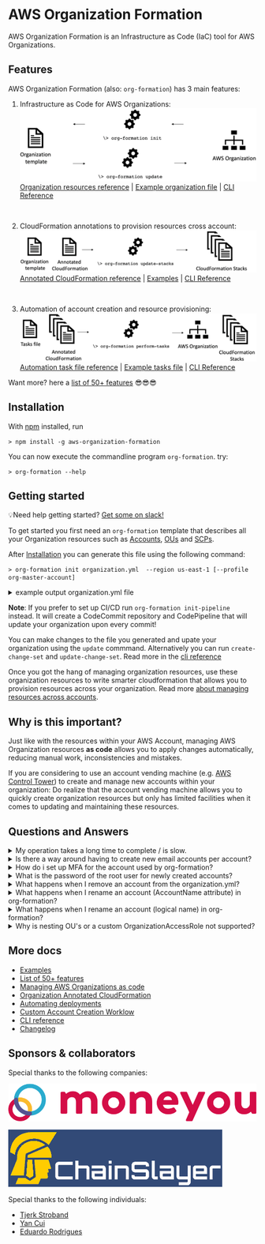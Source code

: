 # AWS Organization Formation

AWS Organization Formation is an Infrastructure as Code (IaC) tool for AWS Organizations.

## Features

AWS Organization Formation (also: ``org-formation``) has 3 main features:

1. Infrastructure as Code for AWS Organizations:
[![Infrastructure as Code for AWS Organizations](docs/img/feature-1-update-org.png)](docs/organization-resources.md)
[Organization resources reference](docs/organization-resources.md) | [Example organization file](examples/organization.yml) | [CLI Reference](docs/cli-reference.md)


&nbsp;

2. CloudFormation annotations to provision resources cross account:
[![CloudFormation annotations to provision resources cross account](docs/img/feature-2-update-stacks.png)](docs/cloudformation-resources.md)
[Annotated CloudFormation reference](docs/cloudformation-resources.md) | [Examples](examples/) | [CLI Reference](docs/cli-reference.md)



&nbsp;


3. Automation of account creation and resource provisioning:
[![Automation of account creation and resource provisioning](docs/img/feature-3-perform-tasks.png)](docs/task-files.md)
[Automation task file reference](docs/task-files.md) | [Example tasks file](examples/organization-tasks.yml) | [CLI Reference](docs/cli-reference.md)


Want more? here a [list of 50+ features](docs/features.pdf) 😎😎😎

## Installation
With [npm](https://npmjs.org/) installed, run
```
> npm install -g aws-organization-formation
```

You can now execute the commandline program `org-formation`. try:

```
> org-formation --help
```

## Getting started

💡Need help getting started? [Get some on slack!](https://join.slack.com/t/org-formation/shared_invite/enQtOTA5NjM3Mzc4ODUwLTMxZjYxYzljZTE5YWUzODE2MTNmYjM5NTY5Nzc3MzljNjVlZGQ1ODEzZDgyMWVkMDg3Mzk1ZjQ1ZjM4MDhlOGM)

To get started you first need an ``org-formation`` template that describes all your Organization resources such as [Accounts](./docs/organization-resources.md#account), [OUs](./docs/organization-resources.md#organizationalunit) and [SCPs](docs/organization-resources.md#servicecontrolpolicy).

After [Installation](#installation) you can generate this file using the following command:

```
> org-formation init organization.yml  --region us-east-1 [--profile org-master-account]
```

<details>
<summary>
example output organization.yml file
</summary>

```yaml
AWSTemplateFormatVersion: '2010-09-09-OC'

Organization:
  Root:
    Type: OC::ORG::MasterAccount
    Properties:
      AccountName: My Organization Root
      AccountId: '123123123123'
      Tags:
        budget-alarm-threshold: '2500'
        account-owner-email: my@email.com

  OrganizationRoot:
    Type: OC::ORG::OrganizationRoot
    Properties:
      ServiceControlPolicies:
        - !Ref RestrictUnusedRegionsSCP

  ProductionAccount:
    Type: OC::ORG::Account
    Properties:
      RootEmail: production@myorg.com
      AccountName: Production Account
      Tags:
        budget-alarm-threshold: '2500'
        account-owner-email: my@email.com

  DevelopmentAccount:
    Type: OC::ORG::Account
    Properties:
      RootEmail: development@myorg.com
      AccountName: Development Account
      Tags:
        budget-alarm-threshold: '2500'
        account-owner-email: my@email.com

  DevelopmentOU:
    Type: OC::ORG::OrganizationalUnit
    Properties:
      OrganizationalUnitName: development
      Accounts:
        - !Ref DevelopmentAccount

  ProductionOU:
    Type: OC::ORG::OrganizationalUnit
    Properties:
      OrganizationalUnitName: production
      Accounts:
        - !Ref ProductionAccount

  RestrictUnusedRegionsSCP:
    Type: OC::ORG::ServiceControlPolicy
    Properties:
      PolicyName: RestrictUnusedRegions
      Description: Restrict Unused regions
      PolicyDocument:
        Version: '2012-10-17'
        Statement:
          - Sid: DenyUnsupportedRegions
            Effect: Deny
            NotAction:
              - 'cloudfront:*'
              - 'iam:*'
              - 'route53:*'
              - 'support:*'
            Resource: '*'
            Condition:
              StringNotEquals:
                'aws:RequestedRegion':
                  - eu-west-1
                  - us-east-1
                  - eu-central-1
```

</details>

**Note**: If you prefer to set up CI/CD run ``org-formation init-pipeline`` instead. It will create a CodeCommit repository and CodePipeline that will update your organization upon every commit!

You can make changes to the file you generated  and upate your organization using the ``update`` commmand. Alternatively you can run ``create-change-set`` and ``update-change-set``. Read more in the [cli reference](docs/cli-reference.md)

Once you got the hang of managing organization resources, use these organization resources to write smarter cloudformation that allows you to provision resources across your organization. Read more [about managing resources across accounts](docs/cloudformation-resources.md).

## Why is this important?

Just like with the resources within your AWS Account, managing AWS Organization resources **as code** allows you to apply changes automatically, reducing manual work, inconsistencies and mistakes.

If you are considering to use an account vending machine (e.g. [AWS Control Tower](https://aws.amazon.com/controltower/)) to create and manage new accounts within your organization: Do realize that the account vending machine allows you to quickly create organization resources but only has limited facilities when it comes to updating and maintaining these resources.


## Questions and Answers

<details>
<summary>
My operation takes a long time to complete / is slow.
</summary>
&nbsp;

Especially if you have a lot of accounts this can happen.

An easy way to speed things up is by specifying the commandline argument `--max-concurrent-stacks 10` where 10 is the number of stacks to run in concurrently.

Another way to speed things up is to run tasks in parallel this can be done with the argument `--max-concurrent-tasks 10`. This, however, has the side-effect that the logging might be somewhat harder to ralate to a specific task (as it might be out of order).

&nbsp;
</details>

<details>
<summary>
Is there a way around having to create new email accounts per account?
</summary>
&nbsp;

Every AWS Account needs a unique root email address, there is no way around this...

What you **can do** however is however is see whether your mailserver allows you to append a '+' (plus sign) and another secondary name to your account to create new unique email addresses.

Email to there addresses will end up in the mailbox assigned to the alias before the plus sign and this will still be considered a valid and unique emailaddress when creating a new AWS Account.

**Example:**
If your emailaddress is `name@gmail.com` you will receive email send to `name+awsaccount1@gmail.com` and `name+awsaccount2@gmail.com` to your inbox.

Mailservers that support this are gmail, aws workmail and hotmail.

&nbsp;
</details>

<details>
<summary>
How do i set up MFA for the account used by org-formation?
</summary>
&nbsp;

`Org-formation` needs high priviledge access to your master account. If you run `org-formation` manually it is wise to set up MFA.

I assume you have credentials set up in `~/.aws/credentials` and this looks like (might well be called `default`):
``` ini
[org-formation]
aws_access_key_id = AKIAxxxxxxxxx
aws_secret_access_key = xxxxxxxxxxxxxxxxx
```

This allows org-formation to assume the IAM User that corresponds to the access key and secret using the option `--profile org-formation`.

In order to enforce MFA you need to do the following:
1) Assign a MFA device to the IAM User in the console.
2) Create a role in your master account that has high priviledged access and enforces the use of MFA. We call this `MyOrgFormationRole`.
3) Create a profile that refers to the MyOrgFormation. We call this profile `org-formation-mfa`.
4) Test whether MFA has been setup correctly by running `org-formation describe-stacks --profile org-formation-mfa`.
5) If step #4 was succesfull you can strip the IAM user you use from permissions other than the once it needs to assume `MyOrgFormationRole`.

Code snippets below:

1) Creating the `MyOrgFormationRole` Role (step #2) - execute with CloudFormation
``` yaml
AWSTemplateFormatVersion: '2010-09-09'

Resources:
  MyOrgFormationRole:
    Type: AWS::IAM::Role
    Properties:
      RoleName: MyOrgFormationRole
      ManagedPolicyArns:
      - 'arn:aws:iam::aws:policy/AdministratorAccess'
      AssumeRolePolicyDocument:
        Version: '2012-10-17'
        Statement:
        - Effect: Allow
          Principal:
            AWS: !Sub 'arn:aws:iam::${AWS::AccountId}:root'
          Action: sts:AssumeRole
          Condition:
            Bool:
              aws:MultiFactorAuthPresent: 'true'
```

2) Creating the profile `org-formation-mfa` (step #3) put in your `~/.aws/config` file.
Replace `000000000000` with your master account id.
The value for `mfa_serial` needs to be the value you got when setting up MFA for your user

``` ini
[profile org-formation-mfa]
role_arn = arn:aws:iam::000000000000:role/MyOrgFormationRole
source_profile = org-formation
mfa_serial = arn:aws:iam::000000000000:mfa/my-user
```

3) Expected output when executing a command that requires MFA (step 4):

``` bash
\> org-formation describe-stacks --profile org-formation-mfa
👋 Enter MFA code for arn:aws:iam::000000000000:mfa/my-user:
XXXXXX # here you type in the  put the MFA code
{ ...regular output } # if successfull the command will execute
```

4) The minimum set of permissions for your user
Replace `000000000000` with your master account id (or the complete ARN for your Role )

``` yaml
Sid: 'AssumeMFARole'
Action: 'sts:AssumeRole'
Effect: 'Allow'
Resource: 'arn:aws:iam::000000000000:role/MyOrgFormationRole'
```

Hope this helps

&nbsp;
</details>

<details>
<summary>
What is the password of the root user for newly created accounts?
</summary>
&nbsp;

Accounts that are created have a root user but **no password**.

You can create a password using the 'Forgot password' process using the root email.

**Note:** Once you have created a password and used it consider to throw the password away. You are not supposed to log in using root anyway and storing your password somewhere could only lead to losing it. As we just figured out above you didnt need it in the first place.

**Do bind** an MFA on your root user! Find info under the [IAM service section of the console](https://console.aws.amazon.com/iam/home?/security_credentials#/home)

**Needless to add?** dont use a virtual MFA on the same device that has access to the email account used as RootEmail... this reduces your 'multi factor' authentication to a single factor 🤔🤣

&nbsp;
</details>

<details>
<summary>
What happens when I remove an account from the organization.yml?
</summary>
&nbsp;

If you remove an account from the organization it will not be deleted. Deleting accounts using api calls is not supported by AWS.

After running `update` the account that is removed from the organization will be not be able to be part of organization bindings.

```
\> org-formation update ./examples/organization.yml --profile org-formation
OC::ORG::Account              | Development4Account           | Forget
OC::ORG::OrganizationalUnit   | DevelopmentOU                 | Detach Account (Development4Account)
OC::ORG::OrganizationalUnit   | DevelopmentOU                 | CommitHash
```

After running `update-stacks` any stack that was deployed to this account using org-formation will be deleted from the target account. Stacks that have been created by other means will not be affected.

Obviously: having a task file will do both `update` and `update-stacks` in the right sequence and you're done!

If you removed and account and want to re-add it:
Just add it back to the organization.yml. Make sure you run `update` and `update-stacks` (or `perform-tasks`) and your account will particapate in all bindings and the stacks will be re-deployed to the account.

As long as the account was not deleted in full `org-formation` will identify it by the `RootEmail` (or `AccountId`) attribute in the organization.yml

&nbsp;
</details>


<details>
<summary>
What happens when I rename an account (AccountName attribute) in org-formation?
</summary>
&nbsp;

Renaming accounts is not possible using API's. You will have to log into the account as root to change the account name in AWS.

If you change the AccountName attribute in org-formation this will warn you about the above and will, when resolving references to the account, use the account name from the organization.yml file.

&nbsp;
</details>


<details>
<summary>
What happens when I rename an account (logical name) in org-formation?
</summary>
&nbsp;

The logical name, just like with CloudFormation is how you refer to the account from within your templates. The logical account is also used as an identifier within org-formation.

If you rename an account, by its logical name, org-formation will first notice that the resource by the old logical name has gone and `forget` it. Later it will discover the new same account by its new logical name and match it with the physical account that already exists in AWS. It will match the two thus completing the rename.

&nbsp;
</details>


<details>
<summary>
Why is nesting OU's or a custom OrganizationAccessRole not supported?
</summary>
&nbsp;

No reason other than not running into this usecase so far.

Really happy to implement this based on someone else's usecase.

&nbsp;
</details>




## More docs

- [Examples](examples/)
- [List of 50+ features](docs/features.pdf)
- [Managing AWS Organizations as code](docs/organization-resources.md)
- [Organization Annotated CloudFormation](docs/cloudformation-resources.md)
- [Automating deployments](docs/task-files.md)
- [Custom Account Creation Worklow](examples/automation/create-account/readme.md)
- [CLI reference](docs/cli-reference.md)
- [Changelog](CHANGELOG.md)

## Sponsors & collaborators

Special thanks to the following companies:

[![Moneyou](./docs/img/moneyou.svg)](https://www.moneyou.nl)

[![ChainSlayer](./docs/img/chainslayer.png)](https://www.chainslayer.io/)

Special thanks to the following individuals:
- [Tjerk Stroband](https://github.com/tstroband)
- [Yan Cui](http://theburningmonk.com)
- [Eduardo Rodrigues](https://github.com/eduardomourar)